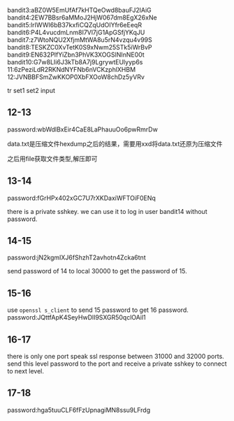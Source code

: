 bandit3:aBZ0W5EmUfAf7kHTQeOwd8bauFJ2lAiG
bandit4:2EW7BBsr6aMMoJ2HjW067dm8EgX26xNe
bandit5:lrIWWI6bB37kxfiCQZqUdOIYfr6eEeqR
bandit6:P4L4vucdmLnm8I7Vl7jG1ApGSfjYKqJU
bandit7:z7WtoNQU2XfjmMtWA8u5rN4vzqu4v99S
bandit8:TESKZC0XvTetK0S9xNwm25STk5iWrBvP
bandit9:EN632PlfYiZbn3PhVK3XOGSlNInNE00t
bandit10:G7w8LIi6J3kTb8A7j9LgrywtEUlyyp6s
11:6zPeziLdR2RKNdNYFNb6nVCKzphlXHBM
12:JVNBBFSmZwKKOP0XbFXOoW8chDz5yVRv

tr set1 set2 input 

## 12-13
password:wbWdlBxEir4CaE8LaPhauuOo6pwRmrDw

data.txt是压缩文件hexdump之后的结果，需要用xxd将data.txt还原为压缩文件

之后用file获取文件类型,解压即可

## 13-14
password:fGrHPx402xGC7U7rXKDaxiWFTOiF0ENq

there is a private sshkey. we can use it to log in user bandit14 without password.
## 14-15

password:jN2kgmIXJ6fShzhT2avhotn4Zcka6tnt

send password of 14 to local 30000 to get the password of 15.

## 15-16
use `openssl s_client` to send 15 password to get 16 password.
password:JQttfApK4SeyHwDlI9SXGR50qclOAil1

## 16-17
there is only one port speak ssl response between 31000 and 32000 ports.
send this level password to the port and receive a private sshkey to connect to next level.

## 17-18

password:hga5tuuCLF6fFzUpnagiMN8ssu9LFrdg



